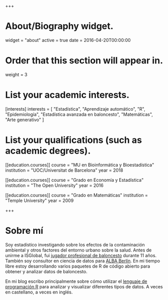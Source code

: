 +++
# About/Biography widget.
widget = "about"
active = true
date = 2016-04-20T00:00:00

# Order that this section will appear in.
weight = 3

# List your academic interests.
[interests]
  interests = [
    "Estadística",
    "Aprendizaje automático",
    "R",
    "Epidemiología",
    "Estadística avanzada en baloncesto",
    "Matemáticas",
    "Arte generativo"
  ]

# List your qualifications (such as academic degrees).

[[education.courses]]
  course = "MU en Bioinformática y Bioestadística"
  institution = "UOC/Universitat de Barcelona"
  year = 2018

[[education.courses]]
  course = "Grado en Economía y Estadística"
  institution = "The Open University"
  year = 2016
  
[[education.courses]]
  course = "Grado en Matemáticas"
  institution = "Temple University"
  year = 2009
 
+++

# Sobre mí

Soy estadístico investigando sobre los efectos de la contaminación ambiental y otros factores del entorno urbano sobre la salud. Antes de unirme a ISGlobal, fui [jugador profesional de baloncesto](https://www.youtube.com/watch?v=1fS4MCVzFu4) durante 11 años. También soy consultor en ciencia de datos para [ALBA Berlín](https://www.albaberlin.de/). En mi tiempo libre estoy desarrollando varios paquetes de R de código abierto para obtener y analizar datos de baloncesto.

En mi blog escribo principalmente sobre cómo utilizar el [lenguaje de programación R](https://www.r-project.org/) para analizar y visualizar diferentes tipos de datos. A veces en castellano, a veces en inglés.